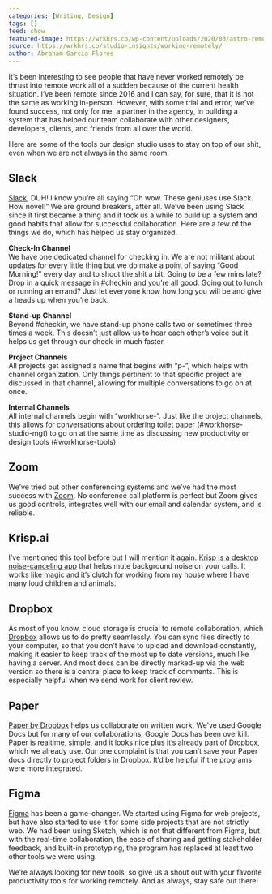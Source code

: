 ```yaml
---
categories: [Writing, Design]
tags: []
feed: show
featured-image: https://wrkhrs.co/wp-content/uploads/2020/03/astro-remote.jpg
source: https://wrkhrs.co/studio-insights/working-remotely/
author: Abraham Garcia Flores
---
```


It’s been interesting to see people that have never worked remotely be thrust into remote work all of a sudden because of the current health situation. I’ve been remote since 2016 and I can say, for sure, that it is not the same as working in-person. However, with some trial and error, we’ve found success, not only for me, a partner in the agency, in building a system that has helped our team collaborate with other designers, developers, clients, and friends from all over the world.

Here are some of the tools our design studio uses to stay on top of our shit, even when we are not always in the same room.

## Slack

[Slack](https://slack.com/), DUH! I know you’re all saying “Oh wow. These geniuses use Slack. How novel!” We are ground breakers, after all. We’ve been using Slack since it first became a thing and it took us a while to build up a system and good habits that allow for successful collaboration. Here are a few of the things we do, which has helped us stay organized.

**Check-In Channel**  
We have one dedicated channel for checking in. We are not militant about updates for every little thing but we do make a point of saying “Good Morning!” every day and to shoot the shit a bit. Going to be a few mins late? Drop in a quick message in #checkin and you’re all good. Going out to lunch or running an errand? Just let everyone know how long you will be and give a heads up when you’re back.

**Stand-up Channel**  
Beyond #checkin, we have stand-up phone calls two or sometimes three times a week. This doesn’t just allow us to hear each other’s voice but it helps us get through our check-in much faster.

**Project Channels**  
All projects get assigned a name that begins with “p-”, which helps with channel organization. Only things pertinent to that specific project are discussed in that channel, allowing for multiple conversations to go on at once.

**Internal Channels**  
All internal channels begin with “workhorse-”. Just like the project channels, this allows for conversations about ordering toilet paper (#workhorse-studio-mgt) to go on at the same time as discussing new productivity or design tools (#workhorse-tools)

## Zoom

We’ve tried out other conferencing systems and we’ve had the most success with [Zoom](https://bit.ly/3353uaK). No conference call platform is perfect but Zoom gives us good controls, integrates well with our email and calendar system, and is reliable.

## Krisp.ai

I’ve mentioned this tool before but I will mention it again. [Krisp is a desktop noise-canceling app](https://ref.krisp.ai/u/uc2a0646e0?utm_source=refprogram&utm_campaign=18576&locale=en-US) that helps mute background noise on your calls. It works like magic and it’s clutch for working from my house where I have many loud children and animals.

## Dropbox

As most of you know, cloud storage is crucial to remote collaboration, which [Dropbox](https://www.dropbox.com/) allows us to do pretty seamlessly. You can sync files directly to your computer, so that you don’t have to upload and download constantly, making it easier to keep track of the most up to date versions, much like having a server. And most docs can be directly marked-up via the web version so there is a central place to keep track of comments. This is especially helpful when we send work for client review.

## Paper

[Paper by Dropbox](https://www.dropbox.com/paper) helps us collaborate on written work. We’ve used Google Docs but for many of our collaborations, Google Docs has been overkill. Paper is realtime, simple, and it looks nice plus it’s already part of Dropbox, which we already use. Our one complaint is that you can’t save your Paper docs directly to project folders in Dropbox. It’d be helpful if the programs were more integrated.

## Figma

[Figma](https://www.figma.com/) has been a game-changer. We started using Figma for web projects, but have also started to use it for some side projects that are not strictly web. We had been using Sketch, which is not that different from Figma, but with the real-time collaboration, the ease of sharing and getting stakeholder feedback, and built-in prototyping, the program has replaced at least two other tools we were using.

We’re always looking for new tools, so give us a shout out with your favorite productivity tools for working remotely. And as always, stay safe out there!
